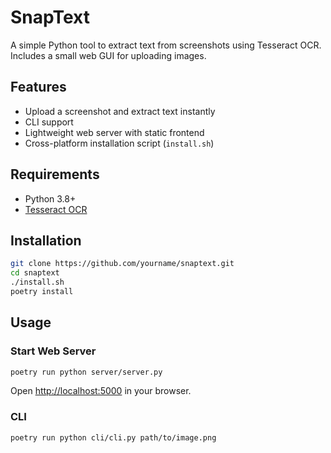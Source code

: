# SnapText

A simple Python tool to extract text from screenshots using Tesseract OCR.  
Includes a small web GUI for uploading images.

## Features

- Upload a screenshot and extract text instantly
- CLI support
- Lightweight web server with static frontend
- Cross-platform installation script (`install.sh`)

## Requirements

- Python 3.8+
- [Tesseract OCR](https://github.com/tesseract-ocr/tesseract)

## Installation

```bash
git clone https://github.com/yourname/snaptext.git
cd snaptext
./install.sh
poetry install
````

## Usage

### Start Web Server

```bash
poetry run python server/server.py
```

Open [http://localhost:5000](http://localhost:5000) in your browser.

### CLI

```bash
poetry run python cli/cli.py path/to/image.png
```
